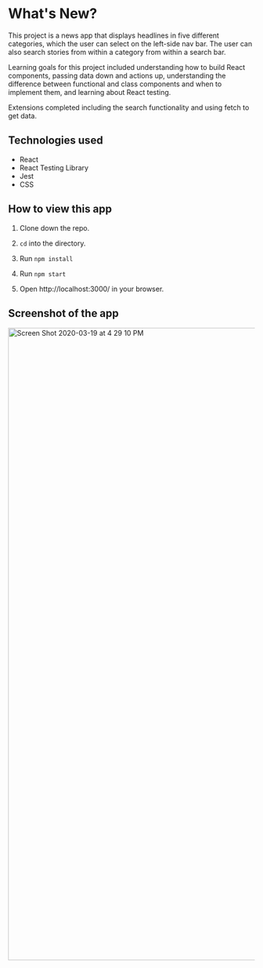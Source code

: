 # What's New?

This project is a news app that displays headlines in five different categories, which the user can select on the left-side nav bar. The user can also search stories from within a category from within a search bar.

Learning goals for this project included understanding how to build React components, passing data down and actions up, understanding the difference between functional and class components and when to implement them, and learning about React testing.

Extensions completed including the search functionality and using fetch to get data.

## Technologies used

- React
- React Testing Library
- Jest
- CSS

## How to view this app

1. Clone down the repo.

2. `cd` into the directory.

3. Run `npm install`

4. Run `npm start`

5. Open http://localhost:3000/ in your browser.

## Screenshot of the app

<img width="1290" alt="Screen Shot 2020-03-19 at 4 29 10 PM" src="https://user-images.githubusercontent.com/4350550/77120616-e56da800-69fe-11ea-94aa-d6b68098a7a9.png">
